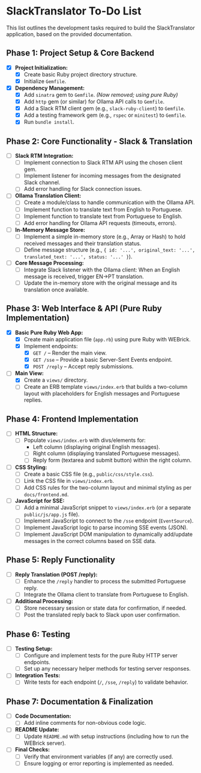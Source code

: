 # SlackTranslator To-Do List

This list outlines the development tasks required to build the SlackTranslator application, based on the provided documentation.

## Phase 1: Project Setup & Core Backend

*   [x] **Project Initialization:**
    *   [x] Create basic Ruby project directory structure.
    *   [x] Initialize `Gemfile`.
*   [x] **Dependency Management:**
    *   [x] Add `sinatra` gem to `Gemfile`.  *(Now removed; using pure Ruby)*
    *   [x] Add `http` gem (or similar) for Ollama API calls to `Gemfile`.
    *   [x] Add a Slack RTM client gem (e.g., `slack-ruby-client`) to `Gemfile`.
    *   [x] Add a testing framework gem (e.g., `rspec` or `minitest`) to `Gemfile`.
    *   [x] Run `bundle install`.

## Phase 2: Core Functionality - Slack & Translation

*   [ ] **Slack RTM Integration:**
    *   [ ] Implement connection to Slack RTM API using the chosen client gem.
    *   [ ] Implement listener for incoming messages from the designated Slack channel.
    *   [ ] Add error handling for Slack connection issues.
*   [ ] **Ollama Translation Client:**
    *   [ ] Create a module/class to handle communication with the Ollama API.
    *   [ ] Implement function to translate text from English to Portuguese.
    *   [ ] Implement function to translate text from Portuguese to English.
    *   [ ] Add error handling for Ollama API requests (timeouts, errors).
*   [ ] **In-Memory Message Store:**
    *   [ ] Implement a simple in-memory store (e.g., Array or Hash) to hold received messages and their translation status.
    *   [ ] Define message structure (e.g., `{ id: '...', original_text: '...', translated_text: '...', status: '...' }`).
*   [ ] **Core Message Processing:**
    *   [ ] Integrate Slack listener with the Ollama client: When an English message is received, trigger EN->PT translation.
    *   [ ] Update the in-memory store with the original message and its translation once available.

## Phase 3: Web Interface & API (Pure Ruby Implementation)

*   [x] **Basic Pure Ruby Web App:**
    *   [x] Create main application file (`app.rb`) using pure Ruby with WEBrick.
    *   [x] Implement endpoints:
        *   [x] `GET /` – Render the main view.
        *   [x] `GET /sse` – Provide a basic Server-Sent Events endpoint.
        *   [x] `POST /reply` – Accept reply submissions.
*   [ ] **Main View:**
    *   [x] Create a `views/` directory.
    *   [ ] Create an ERB template `views/index.erb` that builds a two-column layout with placeholders for English messages and Portuguese replies.

## Phase 4: Frontend Implementation

*   [ ] **HTML Structure:**
    *   [ ] Populate `views/index.erb` with divs/elements for:
        *   Left column (displaying original English messages).
        *   [ ] Right column (displaying translated Portuguese messages).
        *   [ ] Reply form (textarea and submit button) within the right column.
*   [ ] **CSS Styling:**
    *   [ ] Create a basic CSS file (e.g., `public/css/style.css`).
    *   [ ] Link the CSS file in `views/index.erb`.
    *   [ ] Add CSS rules for the two-column layout and minimal styling as per `docs/frontend.md`.
*   [ ] **JavaScript for SSE:**
    *   [ ] Add a minimal JavaScript snippet to `views/index.erb` (or a separate `public/js/app.js` file).
    *   [ ] Implement JavaScript to connect to the `/sse` endpoint (`EventSource`).
    *   [ ] Implement JavaScript logic to parse incoming SSE events (JSON).
    *   [ ] Implement JavaScript DOM manipulation to dynamically add/update messages in the correct columns based on SSE data.

## Phase 5: Reply Functionality

*   [ ] **Reply Translation (POST /reply):**
    *   [ ] Enhance the `/reply` handler to process the submitted Portuguese reply.
    *   [ ] Integrate the Ollama client to translate from Portuguese to English.
*   [ ] **Additional Processing:**
    *   [ ] Store necessary session or state data for confirmation, if needed.
    *   [ ] Post the translated reply back to Slack upon user confirmation.

## Phase 6: Testing

*   [ ] **Testing Setup:**
    *   [ ] Configure and implement tests for the pure Ruby HTTP server endpoints.
    *   [ ] Set up any necessary helper methods for testing server responses.
*   [ ] **Integration Tests:**
    *   [ ] Write tests for each endpoint (`/`, `/sse`, `/reply`) to validate behavior.

## Phase 7: Documentation & Finalization

*   [ ] **Code Documentation:**
    *   [ ] Add inline comments for non-obvious code logic.
*   [ ] **README Update:**
    *   [ ] Update `README.md` with setup instructions (including how to run the WEBrick server).
*   [ ] **Final Checks:**
    *   [ ] Verify that environment variables (if any) are correctly used.
    *   [ ] Ensure logging or error reporting is implemented as needed.